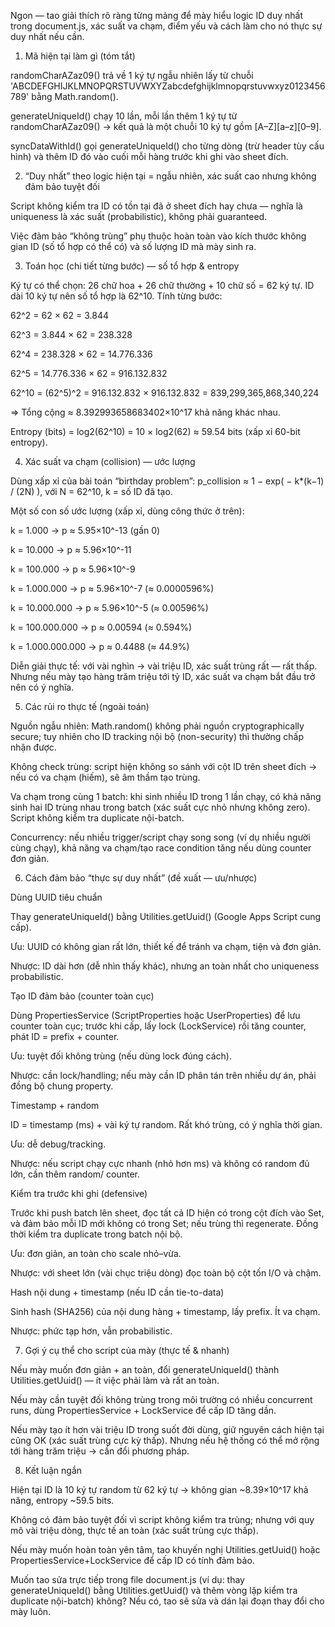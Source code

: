 Ngon — tao giải thích rõ ràng từng mảng để mày hiểu logic ID duy nhất trong document.js, xác suất va chạm, điểm yếu và cách làm cho nó thực sự duy nhất nếu cần.

1) Mã hiện tại làm gì (tóm tắt)

randomCharAZaz09() trả về 1 ký tự ngẫu nhiên lấy từ chuỗi 'ABCDEFGHIJKLMNOPQRSTUVWXYZabcdefghijklmnopqrstuvwxyz0123456789' bằng Math.random().

generateUniqueId() chạy 10 lần, mỗi lần thêm 1 ký tự từ randomCharAZaz09() → kết quả là một chuỗi 10 ký tự gồm [A–Z][a–z][0–9].

syncDataWithId() gọi generateUniqueId() cho từng dòng (trừ header tùy cấu hình) và thêm ID đó vào cuối mỗi hàng trước khi ghi vào sheet đích.

2) “Duy nhất” theo logic hiện tại = ngẫu nhiên, xác suất cao nhưng không đảm bảo tuyệt đối

Script không kiểm tra ID có tồn tại đã ở sheet đích hay chưa — nghĩa là uniqueness là xác suất (probabilistic), không phải guaranteed.

Việc đảm bảo “không trùng” phụ thuộc hoàn toàn vào kích thước không gian ID (số tổ hợp có thể có) và số lượng ID mà mày sinh ra.

3) Toán học (chi tiết từng bước) — số tổ hợp & entropy

Ký tự có thể chọn: 26 chữ hoa + 26 chữ thường + 10 chữ số = 62 ký tự.
ID dài 10 ký tự nên số tổ hợp là 62^10. Tính từng bước:

62^2 = 62 × 62 = 3.844

62^3 = 3.844 × 62 = 238.328

62^4 = 238.328 × 62 = 14.776.336

62^5 = 14.776.336 × 62 = 916.132.832

62^10 = (62^5)^2 = 916.132.832 × 916.132.832 = 839,299,365,868,340,224

=> Tổng cộng ≈ 8.392993658683402×10^17 khả năng khác nhau.

Entropy (bits) = log2(62^10) = 10 × log2(62) ≈ 59.54 bits (xấp xỉ 60-bit entropy).

4) Xác suất va chạm (collision) — ước lượng

Dùng xấp xỉ của bài toán “birthday problem”:
p_collision ≈ 1 − exp( − k*(k−1) / (2N) ), với N = 62^10, k = số ID đã tạo.

Một số con số ước lượng (xấp xỉ, dùng công thức ở trên):

k = 1.000 → p ≈ 5.95×10^-13 (gần 0)

k = 10.000 → p ≈ 5.96×10^-11

k = 100.000 → p ≈ 5.96×10^-9

k = 1.000.000 → p ≈ 5.96×10^-7 (≈ 0.0000596%)

k = 10.000.000 → p ≈ 5.96×10^-5 (≈ 0.00596%)

k = 100.000.000 → p ≈ 0.00594 (≈ 0.594%)

k = 1.000.000.000 → p ≈ 0.4488 (≈ 44.9%)

Diễn giải thực tế: với vài nghìn → vài triệu ID, xác suất trùng rất — rất thấp. Nhưng nếu mày tạo hàng trăm triệu tới tỷ ID, xác suất va chạm bắt đầu trở nên có ý nghĩa.

5) Các rủi ro thực tế (ngoài toán)

Nguồn ngẫu nhiên: Math.random() không phải nguồn cryptographically secure; tuy nhiên cho ID tracking nội bộ (non-security) thì thường chấp nhận được.

Không check trùng: script hiện không so sánh với cột ID trên sheet đích → nếu có va chạm (hiếm), sẽ âm thầm tạo trùng.

Va chạm trong cùng 1 batch: khi sinh nhiều ID trong 1 lần chạy, có khả năng sinh hai ID trùng nhau trong batch (xác suất cực nhỏ nhưng không zero). Script không kiểm tra duplicate nội-batch.

Concurrency: nếu nhiều trigger/script chạy song song (ví dụ nhiều người cùng chạy), khả năng va chạm/tạo race condition tăng nếu dùng counter đơn giản.

6) Cách đảm bảo “thực sự duy nhất” (đề xuất — ưu/nhược)

Dùng UUID tiêu chuẩn

Thay generateUniqueId() bằng Utilities.getUuid() (Google Apps Script cung cấp).

Ưu: UUID có không gian rất lớn, thiết kế để tránh va chạm, tiện và đơn giản.

Nhược: ID dài hơn (dễ nhìn thấy khác), nhưng an toàn nhất cho uniqueness probabilistic.

Tạo ID đảm bảo (counter toàn cục)

Dùng PropertiesService (ScriptProperties hoặc UserProperties) để lưu counter toàn cục; trước khi cấp, lấy lock (LockService) rồi tăng counter, phát ID = prefix + counter.

Ưu: tuyệt đối không trùng (nếu dùng lock đúng cách).

Nhược: cần lock/handling; nếu mày cần ID phân tán trên nhiều dự án, phải đồng bộ chung property.

Timestamp + random

ID = timestamp (ms) + vài ký tự random. Rất khó trùng, có ý nghĩa thời gian.

Ưu: dễ debug/tracking.

Nhược: nếu script chạy cực nhanh (nhỏ hơn ms) và không có random đủ lớn, cần thêm random/ counter.

Kiểm tra trước khi ghi (defensive)

Trước khi push batch lên sheet, đọc tất cả ID hiện có trong cột đích vào Set, và đảm bảo mỗi ID mới không có trong Set; nếu trùng thì regenerate. Đồng thời kiểm tra duplicate trong batch nội bộ.

Ưu: đơn giản, an toàn cho scale nhỏ–vừa.

Nhược: với sheet lớn (vài chục triệu dòng) đọc toàn bộ cột tốn I/O và chậm.

Hash nội dung + timestamp (nếu ID cần tie-to-data)

Sinh hash (SHA256) của nội dung hàng + timestamp, lấy prefix. Ít va chạm.

Nhược: phức tạp hơn, vẫn probabilistic.

7) Gợi ý cụ thể cho script của mày (thực tế & nhanh)

Nếu mày muốn đơn giản + an toàn, đổi generateUniqueId() thành Utilities.getUuid() — ít việc phải làm và rất an toàn.

Nếu mày cần tuyệt đối không trùng trong môi trường có nhiều concurrent runs, dùng PropertiesService + LockService để cấp ID tăng dần.

Nếu mày tạo ít hơn vài triệu ID trong suốt đời dùng, giữ nguyên cách hiện tại cũng OK (xác suất trùng cực kỳ thấp). Nhưng nếu hệ thống có thể mở rộng tới hàng trăm triệu → cần đổi phương pháp.

8) Kết luận ngắn

Hiện tại ID là 10 ký tự random từ 62 ký tự → không gian ~8.39×10^17 khả năng, entropy ~59.5 bits.

Không có đảm bảo tuyệt đối vì script không kiểm tra trùng; nhưng với quy mô vài triệu dòng, thực tế an toàn (xác suất trùng cực thấp).

Nếu mày muốn hoàn toàn yên tâm, tao khuyến nghị Utilities.getUuid() hoặc PropertiesService+LockService để cấp ID có tính đảm bảo.

Muốn tao sửa trực tiếp trong file document.js (ví dụ: thay generateUniqueId() bằng Utilities.getUuid() và thêm vòng lặp kiểm tra duplicate nội-batch) không? Nếu có, tao sẽ sửa và dán lại đoạn thay đổi cho mày luôn.